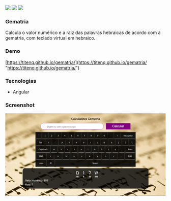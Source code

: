![](https://img.shields.io/github/stars/titenq/gematria.svg) ![](https://img.shields.io/github/forks/titenq/gematria.svg) ![](https://img.shields.io/github/issues/titenq/gematria.svg) 

### Gematria

Calcula o valor numérico e a raiz das palavras hebraicas de acordo com a gematria, com teclado virtual em hebraico.

### Demo
[https://titenq.github.io/gematria/](https://titenq.github.io/gematria/ "https://titenq.github.io/gematria/")

### Tecnologias
- Angular

### Screenshot

![](https://github.com/titenq/gematria/blob/master/screenshot.png?raw=true)
